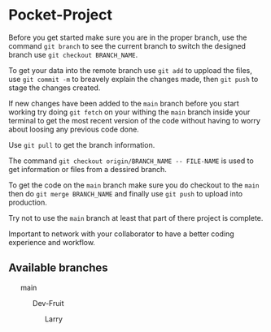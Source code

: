# Pocket-Project

Before you get started make sure you are in the proper branch, use the command `git branch` to see the current branch
to switch the designed branch use `git checkout BRANCH_NAME`.

To get your data into the remote branch use `git add` to uppload the files, use `git commit -m` 
to breavely explain the changes made, then `git push` to stage the changes created.

If new changes have been added to the `main` branch before you start working try doing `git fetch` on your withing the `main` branch 
inside your terminal to get the most recent version of the code without having to worry about loosing any previous code done.

Use `git pull` to get the branch information.

The command `git checkout origin/BRANCH_NAME -- FILE-NAME` is used to get information or files from a dessired branch.

To get the code on the `main` branch make sure you do checkout to the `main` then  do `git merge BRANCH_NAME` and finally use `git push` 
to upload into production.

Try not to use the `main` branch at least that part of there project is complete.

Important to network with your collaborator to have a better coding experience and workflow.

## Available branches

<ul> main
<ul> Dev-Fruit
<ul> Larry
